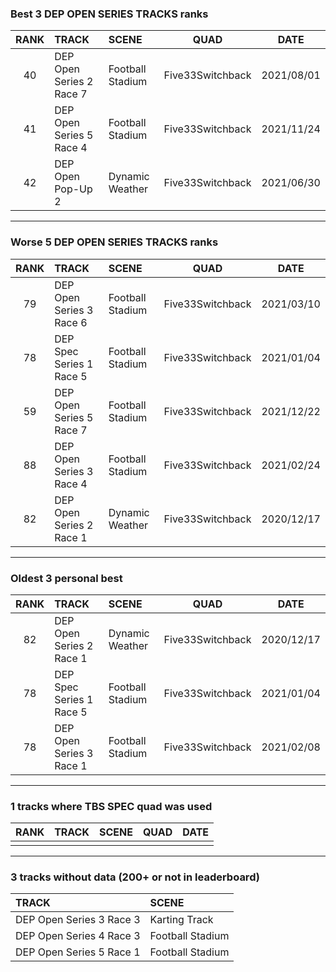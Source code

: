 ### Best 3 DEP OPEN SERIES TRACKS ranks
|RANK|TRACK|SCENE|QUAD|DATE|
|:---:|:---|:---|:---:|:---:|
|40|DEP Open Series 2 Race 7|Football Stadium|Five33Switchback|2021/08/01|
|41|DEP Open Series 5 Race 4|Football Stadium|Five33Switchback|2021/11/24|
|42|DEP Open Pop-Up 2|Dynamic Weather|Five33Switchback|2021/06/30|
---
### Worse 5 DEP OPEN SERIES TRACKS ranks
|RANK|TRACK|SCENE|QUAD|DATE|
|:---:|:---|:---|:---:|:---:|
|79|DEP Open Series 3 Race 6|Football Stadium|Five33Switchback|2021/03/10|
|78|DEP Spec Series 1 Race 5|Football Stadium|Five33Switchback|2021/01/04|
|59|DEP Open Series 5 Race 7|Football Stadium|Five33Switchback|2021/12/22|
|88|DEP Open Series 3 Race 4|Football Stadium|Five33Switchback|2021/02/24|
|82|DEP Open Series 2 Race 1|Dynamic Weather|Five33Switchback|2020/12/17|
---
### Oldest 3 personal best
|RANK|TRACK|SCENE|QUAD|DATE|
|:---:|:---|:---|:---:|:---:|
|82|DEP Open Series 2 Race 1|Dynamic Weather|Five33Switchback|2020/12/17|
|78|DEP Spec Series 1 Race 5|Football Stadium|Five33Switchback|2021/01/04|
|78|DEP Open Series 3 Race 1|Football Stadium|Five33Switchback|2021/02/08|
---
### 1 tracks where TBS SPEC quad was used
|RANK|TRACK|SCENE|QUAD|DATE|
|:---:|:---|:---|:---:|:---:|
||||||
---
### 3 tracks without data (200+ or not in leaderboard)
|TRACK|SCENE|
|:---|:---|
|DEP Open Series 3 Race 3|Karting Track|
|DEP Open Series 4 Race 3|Football Stadium|
|DEP Open Series 5 Race 1|Football Stadium|
